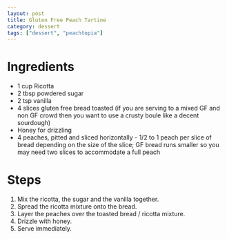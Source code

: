 ```yaml
---
layout: post
title: Gluten Free Peach Tartine
category: dessert
tags: ["dessert", "peachtopia"]
---
```

# Ingredients
* 1 cup Ricotta
* 2 tbsp powdered sugar
* 2 tsp vanilla
* 4 slices gluten free bread toasted (if you are serving to a mixed GF and non GF crowd then you want to use a crusty boule like a decent sourdough)
* Honey for drizzling
* 4 peaches, pitted and sliced horizontally - 1/2 to 1 peach per slice of bread depending on the size of the slice; GF bread runs smaller so you may need two slices to accommodate a full peach

# Steps
1.  Mix the ricotta, the sugar and the vanilla together.
2. Spread the ricotta mixture onto the bread.
3. Layer the peaches over the toasted bread / ricotta mixture.
4. Drizzle with honey.
5. Serve immediately.